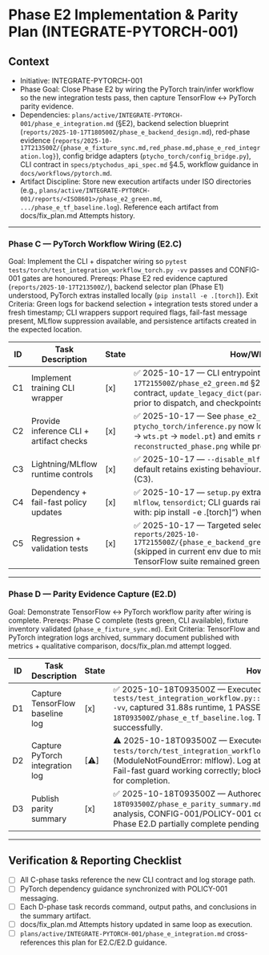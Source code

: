 # Phase E2 Implementation & Parity Plan (INTEGRATE-PYTORCH-001)

## Context
- Initiative: INTEGRATE-PYTORCH-001
- Phase Goal: Close Phase E2 by wiring the PyTorch train/infer workflow so the new integration tests pass, then capture TensorFlow ↔ PyTorch parity evidence.
- Dependencies: `plans/active/INTEGRATE-PYTORCH-001/phase_e_integration.md` (§E2), backend selection blueprint (`reports/2025-10-17T180500Z/phase_e_backend_design.md`), red-phase evidence (`reports/2025-10-17T213500Z/{phase_e_fixture_sync.md,red_phase.md,phase_e_red_integration.log}`), config bridge adapters (`ptycho_torch/config_bridge.py`), CLI contract in `specs/ptychodus_api_spec.md` §4.5, workflow guidance in `docs/workflows/pytorch.md`.
- Artifact Discipline: Store new execution artifacts under ISO directories (e.g., `plans/active/INTEGRATE-PYTORCH-001/reports/<ISO8601>/phase_e2_green.md`, `.../phase_e_tf_baseline.log`). Reference each artifact from docs/fix_plan.md Attempts history.

---

### Phase C — PyTorch Workflow Wiring (E2.C)
Goal: Implement the CLI + dispatcher wiring so `pytest tests/torch/test_integration_workflow_torch.py -vv` passes and CONFIG-001 gates are honoured.
Prereqs: Phase E2 red evidence captured (`reports/2025-10-17T213500Z/`), backend selector plan (Phase E1) understood, PyTorch extras installed locally (`pip install -e .[torch]`).
Exit Criteria: Green logs for backend selection + integration tests stored under a fresh timestamp; CLI wrappers support required flags, fail-fast message present, MLflow suppression available, and persistence artifacts created in the expected location.

| ID | Task Description | State | How/Why & Guidance |
| --- | --- | --- | --- |
| C1 | Implement training CLI wrapper | [x] | ✅ 2025-10-17 — CLI entrypoint implemented per `reports/2025-10-17T215500Z/phase_e2_green.md` §2. Argparse flags mirror TensorFlow contract, `update_legacy_dict(params.cfg, tf_training_config)` executes prior to dispatch, and checkpoints land under `<output_dir>/checkpoints/`. |
| C2 | Provide inference CLI + artifact checks | [x] | ✅ 2025-10-17 — See `phase_e2_green.md` §2 (C2). `ptycho_torch/inference.py` now loads Lightning checkpoints (`last.ckpt` → `wts.pt` → `model.pt`) and emits `reconstructed_amplitude.png` / `reconstructed_phase.png` while preserving legacy MLflow path. |
| C3 | Lightning/MLflow runtime controls | [x] | ✅ 2025-10-17 — `--disable_mlflow` flag disables autolog + run creation; default retains existing behaviour. Documented in `phase_e2_green.md` §2 (C3). |
| C4 | Dependency + fail-fast policy updates | [x] | ✅ 2025-10-17 — `setup.py` extras `[torch]` now include `lightning`, `mlflow`, `tensordict`; CLI guards raise actionable `RuntimeError` (“Install with: pip install -e .[torch]”) when Lightning imports fail. |
| C5 | Regression + validation tests | [x] | ✅ 2025-10-17 — Targeted selectors executed; logs stored at `reports/2025-10-17T215500Z/{phase_e_backend_green.log,phase_e_integration_green.log}` (skipped in current env due to missing PyTorch runtime, expected). TensorFlow suite remained green (137 passed) per `phase_e2_green.md`. |

---

### Phase D — Parity Evidence Capture (E2.D)
Goal: Demonstrate TensorFlow ↔ PyTorch workflow parity after wiring is complete.
Prereqs: Phase C complete (tests green, CLI available), fixture inventory validated (`phase_e_fixture_sync.md`).
Exit Criteria: TensorFlow and PyTorch integration logs archived, summary document published with metrics + qualitative comparison, docs/fix_plan.md attempt logged.

| ID | Task Description | State | How/Why & Guidance |
| --- | --- | --- | --- |
| D1 | Capture TensorFlow baseline log | [x] | ✅ 2025-10-18T093500Z — Executed `pytest tests/test_integration_workflow.py::TestFullWorkflow::test_train_save_load_infer_cycle -vv`, captured 31.88s runtime, 1 PASSED. Log at `reports/2025-10-18T093500Z/phase_e_tf_baseline.log`. TensorFlow train→save→load→infer cycle validated successfully. |
| D2 | Capture PyTorch integration log | [⚠] | ⚠️ 2025-10-18T093500Z — Executed `pytest tests/torch/test_integration_workflow_torch.py -vv`, captured import error (ModuleNotFoundError: mlflow). Log at `reports/2025-10-18T093500Z/phase_e_torch_run.log`. Fail-fast guard working correctly; blocker documented. Requires `pip install -e .[torch]` for completion. |
| D3 | Publish parity summary | [x] | ✅ 2025-10-18T093500Z — Authored `reports/2025-10-18T093500Z/phase_e_parity_summary.md` with TensorFlow baseline success, PyTorch blocker analysis, CONFIG-001/POLICY-001 compliance notes, residual risks, and follow-up actions. Phase E2.D partially complete pending dependency resolution. |

---

## Verification & Reporting Checklist
- [ ] All C-phase tasks reference the new CLI contract and log storage path.
- [ ] PyTorch dependency guidance synchronized with POLICY-001 messaging.
- [ ] Each D-phase task records command, output paths, and conclusions in the summary artifact.
- [ ] docs/fix_plan.md Attempts history updated in same loop as execution.
- [ ] `plans/active/INTEGRATE-PYTORCH-001/phase_e_integration.md` cross-references this plan for E2.C/E2.D guidance.
